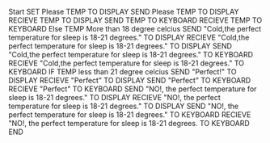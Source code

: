Start
SET Please TEMP TO DISPLAY
SEND Please TEMP TO DISPLAY
RECIEVE TEMP TO DISPLAY
SEND TEMP TO KEYBOARD
RECIEVE TEMP TO KEYBOARD
  Else TEMP More than 18 degree celcius
    SEND "Cold,the perfect temperature for sleep is 18-21 degrees." TO DISPLAY
    RECIEVE "Cold,the perfect temperature for sleep is 18-21 degrees." TO DISPLAY
    SEND "Cold,the perfect temperature for sleep is 18-21 degrees." TO KEYBOARD
    RECIEVE "Cold,the perfect temperature for sleep is 18-21 degrees." TO KEYBOARD
      IF TEMP less than 21 degree celcius
      SEND "Perfect!" TO DISPLAY
      RECIEVE "Perfect" TO DISPLAY
      SEND "Perfect" TO KEYBOARD
      RECIEVE "Perfect" TO KEYBOARD
        SEND "NO!, the perfect temperature for sleep is 18-21 degrees." TO DISPLAY
        RECIEVE "NO!, the perfect temperature for sleep is 18-21 degrees." TO DISPLAY
        SEND "NO!, the perfect temperature for sleep is 18-21 degrees." TO KEYBOARD
        RECIEVE "NO!, the perfect temperature for sleep is 18-21 degrees. TO KEYBOARD
END
